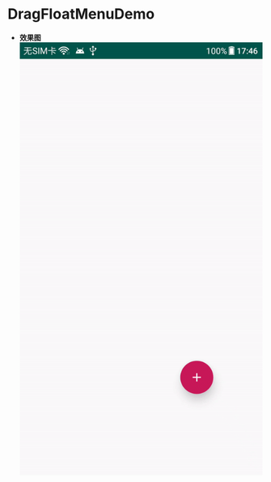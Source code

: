 # DragFloatMenuDemo
-  **效果图**  
![# DragFloatMenuDemo](https://raw.githubusercontent.com/bihailantian/DragFloatMenuDemo/master/gif/effect1.gif?raw=true)